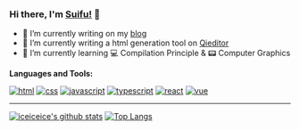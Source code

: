 ### Hi there, I'm [Suifu!](https://omg.byeguo.cn) 👋

- 🍎 I’m currently writing on my [blog](https://github.com/betterTisen/gatsby-omg-blog)
- 🍉 I’m currently writing a html generation tool on [Qieditor](https://github.com/betterTisen/Seditor)
- 🍇 I’m currently learning 💻 Compilation Principle & 📟 Computer Graphics

**Languages and Tools:**  

[![html](https://pure-escarpment-54474.herokuapp.com/api?type=html)](https://github.com/betterTisen/github-skill-card)
[![css](https://pure-escarpment-54474.herokuapp.com/api?type=css)](https://github.com/betterTisen/github-skill-card)
[![javascript](https://pure-escarpment-54474.herokuapp.com/api?type=javascript)](https://github.com/betterTisen/github-skill-card)
[![typescript](https://pure-escarpment-54474.herokuapp.com/api?type=typescript)](https://github.com/betterTisen/github-skill-card)
[![react](https://pure-escarpment-54474.herokuapp.com/api?type=react)](https://github.com/betterTisen/github-skill-card)
[![vue](https://pure-escarpment-54474.herokuapp.com/api?type=vue)](https://github.com/betterTisen/github-skill-card)

---

[![iceiceice's github stats](https://github-readme-stats.vercel.app/api?username=betterTisen&show_icons=true&title_color=2a87d2&icon_color=fdd030&text_color=525252&bg_color=ffffff)](https://github.com/anuraghazra/github-readme-stats)
[![Top Langs](https://github-readme-stats.vercel.app/api/pin?username=Qionline&repo=Qieditor&title_color=2a87d2&icon_color=fdd030&text_color=525252&bg_color=ffffff)](https://github.com/anuraghazra/github-readme-stats)
